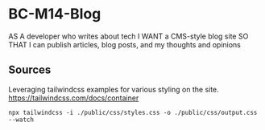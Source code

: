 # BC-M14-Blog
AS A developer who writes about tech I WANT a CMS-style blog site SO THAT I can publish articles, blog posts, and my thoughts and opinions

## Sources
Leveraging tailwindcss examples for various styling on the site.
https://tailwindcss.com/docs/container

```npx tailwindcss -i ./public/css/styles.css -o ./public/css/output.css --watch```
